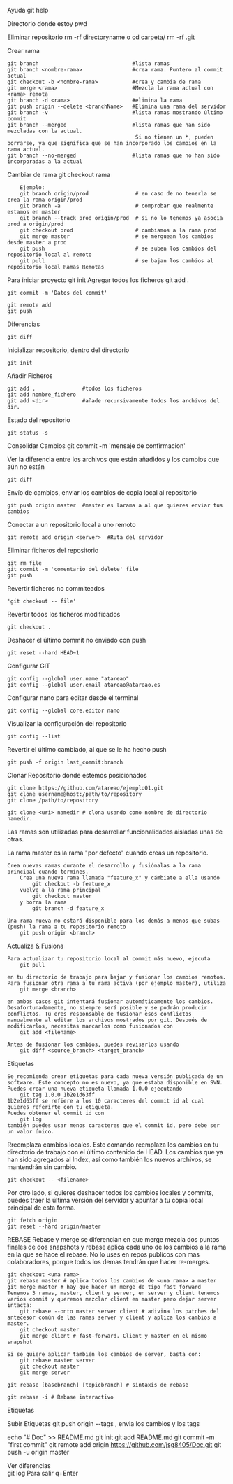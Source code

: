 Ayuda
	git help <command>
	
Directorio donde estoy
	pwd

Eliminar repositorio
	rm -rf directoryname
	o
	cd carpeta/
	rm -rf .git

 
Crear rama  

	git branch 								#lista ramas
	git branch <nombre-rama> 				#crea rama. Puntero al commit actual
	git checkout -b <nombre-rama> 			#crea y cambia de rama
	git merge <rama> 						#Mezcla la rama actual con <rama> remota
	git branch -d <rama> 					#elimina la rama
	git push origin --delete <branchName> 	#Elimina una rama del servidor
	git branch -v 							#lista ramas mostrando último commit
	git branch --merged 					#lista ramas que han sido mezcladas con la actual.
											 Si no tienen un *, pueden borrarse, ya que significa que se han incorporado los cambios en la rama actual.
	git branch --no-merged 					#lista ramas que no han sido incorporadas a la actual

Cambiar de rama
	git checkout rama
	
		Ejemplo:
		git branch origin/prod       		 # en caso de no tenerla se crea la rama origin/prod
		git branch -a                		 # comprobar que realmente estamos en master
		git branch --track prod origin/prod  # si no lo tenemos ya asocia prod a origin/prod
		git checkout prod            		 # cambiamos a la rama prod
		git merge master             		 # se merguean los cambios desde master a prod
		git push                     		 # se suben los cambios del repositorio local al remoto
		git pull							 # se bajan los cambios al repositorio local Ramas Remotas


Para iniciar proyecto
	git init
Agregar todos los ficheros
	git add .

	git commit -m 'Datos del commit'
	
	git remote add
	git push


Diferencias  

	git diff

Inicializar repositorio, dentro del directorio

	git init

Añadir Ficheros  

	git add . 				#todos los ficheros
	git add nombre_fichero
	git add <dir> 			#añade recursivamente todos los archivos del dir.
Estado del repositorio  

	git status -s
	
Consolidar Cambios
	git commit -m 'mensaje de confirmacion'

Ver la diferencia entre los archivos que están añadidos y los cambios que aún no están  
 
	git diff

Envío de cambios, enviar los cambios de copia local al repositorio  

	git push origin master 	#master es larama a al que quieres enviar tus cambios

Conectar a un repositorio local a uno remoto  

	git remote add origin <server>	#Ruta del servidor

Eliminar ficheros del repositorio

 
	git rm file
	git commit -m 'comentario del delete' file
	git push

Revertir ficheros no commiteados  

	'git checkout -- file'

Revertir todos los ficheros modificados  

    git checkout .

Deshacer el último commit no enviado con push  

	git reset --hard HEAD~1

Configurar GIT  

	git config --global user.name "atareao"
	git config --global user.email atareao@atareao.es

Configurar nano para editar desde el terminal  

	git config --global core.editor nano

Visualizar la configuración del repositorio  

	git config --list

Revertir el último cambiado, al que se le ha hecho push  

	git push -f origin last_commit:branch

Clonar Repositorio donde estemos posicionados 

	git clone https://github.com/atareao/ejemplo01.git
	git clone username@host:/path/to/repository
	git clone /path/to/repository

	git clone <uri> namedir # clona usando como nombre de directorio namedir.


Las ramas son utilizadas para desarrollar funcionalidades aisladas unas de otras.
 
La rama master es la rama "por defecto" cuando creas un repositorio. 

	Crea nuevas ramas durante el desarrollo y fusiónalas a la rama principal cuando termines. 
		Crea una nueva rama llamada "feature_x" y cámbiate a ella usando
			git checkout -b feature_x
		vuelve a la rama principal
			git checkout master
		y borra la rama
			git branch -d feature_x

	Una rama nueva no estará disponible para los demás a menos que subas (push) la rama a tu repositorio remoto
		git push origin <branch>

Actualiza & Fusiona

	Para actualizar tu repositorio local al commit más nuevo, ejecuta
		git pull	
	
	en tu directorio de trabajo para bajar y fusionar los cambios remotos.
	Para fusionar otra rama a tu rama activa (por ejemplo master), utiliza
		git merge <branch>

	en ambos casos git intentará fusionar automáticamente los cambios. Desafortunadamente, no siempre será posible y se podrán producir conflictos. Tú eres responsable de fusionar esos conflictos manualmente al editar los archivos mostrados por git. Después de modificarlos, necesitas marcarlos como fusionados con
		git add <filename>
	
	Antes de fusionar los cambios, puedes revisarlos usando
		git diff <source_branch> <target_branch>

Etiquetas

	Se recomienda crear etiquetas para cada nueva versión publicada de un software. Este concepto no es nuevo, ya que estaba disponible en SVN. Puedes crear una nueva etiqueta llamada 1.0.0 ejecutando
		git tag 1.0.0 1b2e1d63ff
	1b2e1d63ff se refiere a los 10 caracteres del commit id al cual quieres referirte con tu etiqueta. 
	Puedes obtener el commit id con
		git log
	también puedes usar menos caracteres que el commit id, pero debe ser un valor único. 


Rreemplaza cambios locales.
Este comando reemplaza los cambios en tu directorio de trabajo con el último contenido de HEAD. Los cambios que ya han sido agregados al Index, así como también los nuevos archivos, se mantendrán sin cambio.  

	git checkout -- <filename>

Por otro lado, si quieres deshacer todos los cambios locales y commits, puedes traer la última versión del servidor y apuntar a tu copia local principal de esta forma.

	git fetch origin
	git reset --hard origin/master

REBASE
Rebase y merge se diferencian en que merge mezcla dos puntos finales de dos snapshots y rebase aplica cada uno de los cambios a la rama en la que se hace el rebase. No lo uses en repos publicos con mas colaboradores, porque todos los demas tendrán que hacer re-merges.  


    git checkout <una rama>
    git rebase master # aplica todos los cambios de <una rama> a master
    git merge master # hay que hacer un merge de tipo fast forward
    Tenemos 3 ramas, master, client y server, en server y client tenemos varios commit y queremos mezclar client en master pero dejar server intacta:
        git rebase --onto master server client # adivina los patches del antecesor común de las ramas server y client y aplica los cambios a master.
        git checkout master
        git merge client # fast-forward. Client y master en el mismo snapshot

    Si se quiere aplicar también los cambios de server, basta con:
        git rebase master server
        git checkout master
        git merge server

    git rebase [basebranch] [topicbranch] # sintaxis de rebase

    git rebase -i # Rebase interactivo

	

Etiquetas

Subir Etiquetas
git push origin --tags , envia los cambios y los tags


echo "# Doc" >> README.md
git init
git add README.md
git commit -m "first commit"
git remote add origin https://github.com/jsg8405/Doc.git
git push -u origin master

Ver diferencias  
git log
Para salir q+Enter
